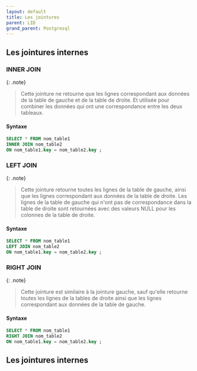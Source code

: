 ```yaml
---
layout: default
title: Les jointures
parent: LID
grand_parent: Postgresql
---
```


## Les jointures internes

### INNER JOIN

{: .note}

> Cette jointure ne retourne que les lignes correspondant aux données de la table de gauche et de la table de droite. Et utilisée pour combiner les données qui ont une correspondance entre les deux tableaux.

#### Syntaxe

```sql
SELECT * FROM nom_table1
INNER JOIN nom_table2
ON nom_table1.key = nom_table2.key ;
```

### LEFT JOIN

{: .note}

> Cette jointure retourne toutes les lignes de la table de gauche, ainsi que les lignes correspondant aux données de la table de droite. Les lignes de la table de gauche qui n'ont pas de correspondance dans la table de droite sont retournées avec des valeurs NULL pour les colonnes de la table de droite.

#### Syntaxe

```sql
SELECT * FROM nom_table1
LEFT JOIN nom_table2
ON nom_table1.key = nom_table2.key ;
```

### RIGHT JOIN

{: .note}

> Cette jointure est similaire à la jointure gauche, sauf qu'elle retourne toutes les lignes de la tables de droite ainsi que les lignes correspondant aux données de la table de gauche.

#### Syntaxe

```sql
SELECT * FROM nom_table1
RIGHT JOIN nom_table2
ON nom_table1.key = nom_table2.key ;
```

## Les jointures internes
